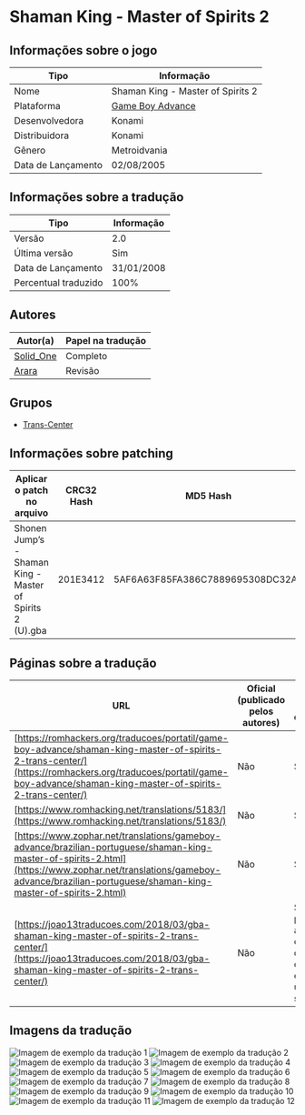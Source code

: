 # Shaman King - Master of Spirits 2

## Informações sobre o jogo

| Tipo | Informação |
| ----------- | ----------- |
| Nome | Shaman King \- Master of Spirits 2 |
| Plataforma | [Game Boy Advance](../) |
| Desenvolvedora | Konami |
| Distribuidora | Konami |
| Gênero | Metroidvania |
| Data de Lançamento | 02/08/2005 |

## Informações sobre a tradução

| Tipo | Informação |
| ----------- | ----------- |
| Versão | 2\.0 |
| Última versão | Sim |
| Data de Lançamento | 31/01/2008 |
| Percentual traduzido | 100% |

## Autores

| Autor(a) | Papel na tradução |
| ----------- | ----------- |
| [Solid\_One](../../../autores/solid_one/) | Completo |
| [Arara](../../../autores/arara/) | Revisão |

## Grupos

* [Trans\-Center](../../../grupos/trans-center/)

## Informações sobre patching

| Aplicar o patch no arquivo | CRC32 Hash | MD5 Hash |
| ----------- | ----------- | ----------- |
| Shonen Jump’s \- Shaman King \- Master of Spirits 2 \(U\)\.gba | 201E3412 | 5AF6A63F85FA386C7889695308DC32A4 |

## Páginas sobre a tradução

| URL | Oficial (publicado pelos autores) | Possuí link de download |
| ----------- | ----------- | ----------- |
| [https://romhackers.org/traducoes/portatil/game-boy-advance/shaman-king-master-of-spirits-2-trans-center/](https://romhackers.org/traducoes/portatil/game-boy-advance/shaman-king-master-of-spirits-2-trans-center/) | Não | Sim |
| [https://www.romhacking.net/translations/5183/](https://www.romhacking.net/translations/5183/) | Não | Sim |
| [https://www.zophar.net/translations/gameboy-advance/brazilian-portuguese/shaman-king-master-of-spirits-2.html](https://www.zophar.net/translations/gameboy-advance/brazilian-portuguese/shaman-king-master-of-spirits-2.html) | Não | Sim |
| [https://joao13traducoes.com/2018/03/gba-shaman-king-master-of-spirits-2-trans-center/](https://joao13traducoes.com/2018/03/gba-shaman-king-master-of-spirits-2-trans-center/) | Não | Sim, porém o arquivo ou página de download exige uma senha |

## Imagens da tradução

![Imagem de exemplo da tradução 1](1.png)
![Imagem de exemplo da tradução 2](10.png)
![Imagem de exemplo da tradução 3](11.png)
![Imagem de exemplo da tradução 4](12.png)
![Imagem de exemplo da tradução 5](2.png)
![Imagem de exemplo da tradução 6](3.png)
![Imagem de exemplo da tradução 7](4.png)
![Imagem de exemplo da tradução 8](5.png)
![Imagem de exemplo da tradução 9](6.png)
![Imagem de exemplo da tradução 10](7.png)
![Imagem de exemplo da tradução 11](8.png)
![Imagem de exemplo da tradução 12](9.png)